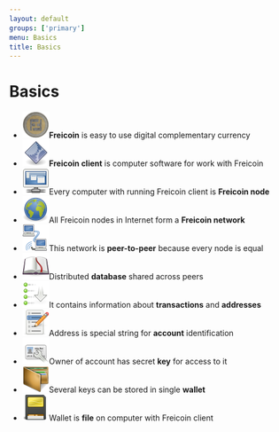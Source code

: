 ```yaml
---
layout: default
groups: ['primary']
menu: Basics
title: Basics
---
```


<h1>Basics</h1>

<div>
	<ul class="big_icons">
		<li><img src="/static/images/basics/freicoin.png" /><b>Freicoin</b> is easy to use digital complementary currency</li>
		<li><img src="/static/images/basics/client.png" /><b>Freicoin client</b> is computer software for work with Freicoin</li>
		<li><img src="/static/images/basics/node.png" />Every computer with running Freicoin client is <b>Freicoin node</b></li>
		<li><img src="/static/images/basics/network.png" />All Freicoin nodes in Internet form a <b>Freicoin network</b></li>
		<li><img src="/static/images/basics/p2p.png" />This network is <b>peer-to-peer</b> because every node is equal</li>
		<li><img src="/static/images/basics/database.png" />Distributed <b>database</b> shared across peers</li>
		<li><img src="/static/images/basics/transactions.png" />It contains information about <b>transactions</b> and <b>addresses</b></li>
		<li><img src="/static/images/basics/address.png" />Address is special string for <b>account</b> identification</li>
		<li><img src="/static/images/basics/key.png" />Owner of account has secret <b>key</b> for access to it</li>
		<li><img src="/static/images/basics/wallet.png" />Several keys can be stored in single <b>wallet</b></li>
		<li><img src="/static/images/basics/file.png" />Wallet is <b>file</b> on computer with Freicoin client</li>
	</ul>
</div>
